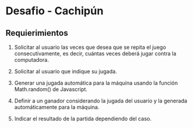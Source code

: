 # Desafio - Cachipún

## Requierimientos

1. Solicitar al usuario las veces que desea que
se repita el juego consecutivamente, es decir,
cuántas veces deberá jugar contra la
computadora.

2. Solicitar al usuario que indique su jugada.

3. Generar una jugada automática para la
máquina usando la función Math.random()
de Javascript.

4. Definir a un ganador considerando la jugada
del usuario y la generada automáticamente
para la máquina.

5. Indicar el resultado de la partida
dependiendo del caso.
